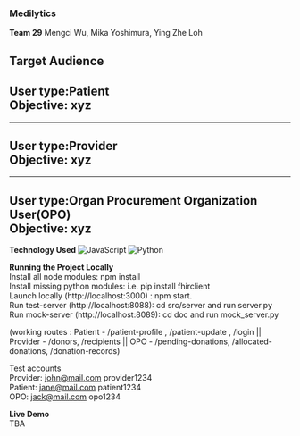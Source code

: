 ### Medilytics
**Team 29**
 Mengci Wu, Mika Yoshimura, Ying Zhe Loh

**Target Audience**
---
User type:Patient    
Objective: xyz
---
---
User type:Provider  
Objective: xyz
---
---
User type:Organ Procurement Organization User(OPO)   
Objective: xyz
---

**Technology Used**
![JavaScript](https://img.shields.io/badge/-JavaScript-000000?style=flat&logo=javascript)
![Python](https://img.shields.io/badge/-Python-000000?style=flat&logo=python)

**Running the Project Locally**   
Install all node modules: npm install  
Install missing python modules: i.e. pip install fhirclient  
Launch locally (http://localhost:3000) : npm start.   
Run test-server (http://localhost:8088): cd src/server and run server.py  
Run mock-server (http://localhost:8089): cd doc and run mock_server.py

(working routes : Patient - /patient-profile , /patient-update , /login || Provider - /donors, /recipients || OPO - /pending-donations, /allocated-donations, /donation-records)  

Test accounts  
Provider: john@mail.com provider1234    
Patient: jane@mail.com patient1234  
OPO: jack@mail.com opo1234     

**Live Demo**   
TBA


